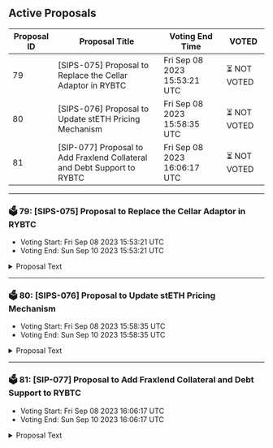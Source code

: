 ## Active Proposals

| Proposal ID | Proposal Title | Voting End Time | VOTED |
|-------------|----------------|-----------------|-------|
| 79 | [SIPS-075] Proposal to Replace the Cellar Adaptor in RYBTC | Fri Sep 08 2023 15:53:21 UTC | ⏳ NOT VOTED |
| 80 | [SIPS-076] Proposal to Update stETH Pricing Mechanism | Fri Sep 08 2023 15:58:35 UTC | ⏳ NOT VOTED |
| 81 | [SIP-077] Proposal to Add Fraxlend Collateral and Debt Support to RYBTC | Fri Sep 08 2023 16:06:17 UTC | ⏳ NOT VOTED |

---

### 🗳 79: [SIPS-075] Proposal to Replace the Cellar Adaptor in RYBTC
- Voting Start: Fri Sep 08 2023 15:53:21 UTC
- Voting End: Sun Sep 10 2023 15:53:21 UTC

<details>
<summary>Proposal Text</summary>
 
This text proposal is to replace the RYBTC Cellar Adaptor with an improved version called the Legacy Cellar Adaptor. This adaptor will enable RYBTC to cheaply take a position in RYETH. If accepted, a steward update will enable the strategist to add the new adaptor. See the corresponding forum post for more details: https://community.sommelier.finance/t/sips-075-upcoming-proposal-to-replace-the-cellar-adaptor-in-rybtc/1183
</details>

---

### 🗳 80: [SIPS-076] Proposal to Update stETH Pricing Mechanism
- Voting Start: Fri Sep 08 2023 15:58:35 UTC
- Voting End: Sun Sep 10 2023 15:58:35 UTC

<details>
<summary>Proposal Text</summary>
 
This text proposal is to update the pricing mechanism for stETH in RYETH. The new pricing mechanism is intended to dampen share price volatility. If the proposal is accepted, a steward update will enable the strategist to call the 'cachePriceRouter' function which will effect the change. For more details see the corresponding forum post: https://community.sommelier.finance/t/sips-076-upcoming-proposal-to-update-steth-pricing-mechanism/1184
</details>

---

### 🗳 81: [SIP-077] Proposal to Add Fraxlend Collateral and Debt Support to RYBTC
- Voting Start: Fri Sep 08 2023 16:06:17 UTC
- Voting End: Sun Sep 10 2023 16:06:17 UTC

<details>
<summary>Proposal Text</summary>
 
This text proposal is to add Fraxlend Collateral and Borrow capabilities to RYBTC as well as enable RYBTC to take a position in Fraximal. If the proposal is accepted, a steward update will enable the Fraxlend Collateral and Debt adaptors to be added to RYBTC, and will add the Fraximal Cellar position to RYBTC. For more details, see the corresponding forum post: https://community.sommelier.finance/t/sips-077-upcoming-proposal-to-add-fraxlend-collateral-and-debt-support-to-rybtc/1185/3
</details>
